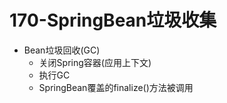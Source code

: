 # 170-SpringBean垃圾收集

- Bean垃圾回收(GC)
  - 关闭Spring容器(应用上下文)
  - 执行GC
  - SpringBean覆盖的finalize()方法被调用

